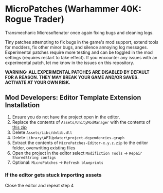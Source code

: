 # MicroPatches (Warhammer 40K: Rogue Trader)

Transmechanic Microsoftenator once again fixing bugs and cleaning logs.

Tiny patches attempting to fix bugs in the game's mod support, extend tools for modders, fix other minor bugs, and silence annoying log messages.
Experimental patches require more testing and can be toggled in the mod settings (requires restart to take effect).
If you encounter any issues with an experimental patch, let me know in the issues on this repository.

**WARNING: ALL EXPERIMENTAL PATCHES ARE DISABLED BY DEFAULT FOR A REASON. THEY MAY BREAK YOUR GAME AND/OR SAVES. ACTIVATE AT YOUR OWN RISK.**

## Mod Developers: Editor Template Extension Installation

1. Ensure you do not have the project open in the editor.
2. Replace the contents of `Assets/UnityModManager` with the contents of [this zip](https://github.com/microsoftenator2022/MicroPatches/releases/download/umm-stub/UnityModManager.zip)
3. Delete `Assets/Libs/dnlib.dll`
4. Delete `Library\APIUpdater\project-dependencies.graph`
5. Extract the contents of `MicroPatches-Editor-x.y.z.zip` to the editor folder, overwriting existing files
6. Open the project in the editor select `Modifiction Tools` -> `Repair SharedString configs`
7. Optional: `MicroPatches` -> `Refresh blueprints`

### If the editor gets stuck importing assets

Close the editor and repeat step 4
